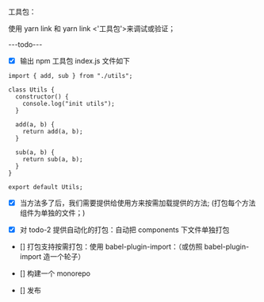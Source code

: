工具包：

使用 yarn link 和 yarn link <'工具包'>来调试或验证；

---todo---

- [x] 输出 npm 工具包 index.js 文件如下

```
import { add, sub } from "./utils";

class Utils {
  constructor() {
    console.log("init utils");
  }

  add(a, b) {
    return add(a, b);
  }

  sub(a, b) {
    return sub(a, b);
  }
}

export default Utils;
```

- [x] 当方法多了后，我们需要提供给使用方来按需加载提供的方法; (打包每个方法组件为单独的文件；)

- [x] 对 todo-2 提供自动化的打包：自动把 components 下文件单独打包

- [] 打包支持按需打包：使用 babel-plugin-import：（或仿照 babel-plugin-import 造一个轮子）

- [] 构建一个 monorepo

- [] 发布
